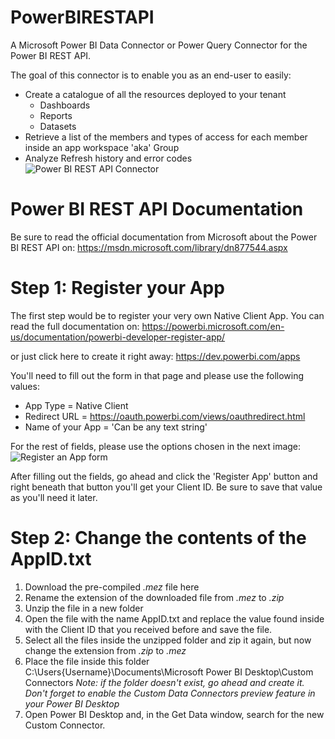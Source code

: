 # PowerBIRESTAPI
A Microsoft Power BI Data Connector or Power Query Connector for the Power BI REST API.

The goal of this connector is to enable you as an end-user to easily:
- Create a catalogue of all the resources deployed to your tenant
    - Dashboards
    - Reports
    - Datasets
- Retrieve a list of the members and types of access for each member inside an app workspace 'aka' Group
- Analyze Refresh history and error codes
![Power BI REST API Connector](https://image.ibb.co/jOcHyQ/image.png)

# Power BI REST API Documentation
Be sure to read the official documentation from Microsoft about the Power BI REST API on:
https://msdn.microsoft.com/library/dn877544.aspx

# Step 1: Register your App
The first step would be to register your very own Native Client App. You can read the full documentation on:
https://powerbi.microsoft.com/en-us/documentation/powerbi-developer-register-app/

or just click here to create it right away:
https://dev.powerbi.com/apps

You'll need to fill out the form in that page and please use the following values:
- App Type = Native Client
- Redirect URL = https://oauth.powerbi.com/views/oauthredirect.html
- Name of your App = 'Can be any text string'

For the rest of fields, please use the options chosen in the next image: 
![Register an App form](https://image.ibb.co/gKxNXk/image.png)

After filling out the fields, go ahead and click the 'Register App' button and right beneath that button you'll get your Client ID. Be sure to save that value as you'll need it later.

# Step 2: Change the contents of the AppID.txt
1. Download the pre-compiled *.mez* file here
2. Rename the extension of the downloaded file from *.mez* to *.zip*
3. Unzip the file in a new folder
4. Open the file with the name AppID.txt and replace the value found inside with the Client ID that you received before and save the file.
5. Select all the files inside the unzipped folder and zip it again, but now change the extension from *.zip* to *.mez*
6. Place the file inside this folder C:\Users\{Username}\Documents\Microsoft Power BI Desktop\Custom Connectors
    *Note: if the folder doesn't exist, go ahead and create it. Don't forget to enable the Custom Data Connectors preview feature in your Power BI Desktop*
7. Open Power BI Desktop and, in the Get Data window, search for the new Custom Connector.
